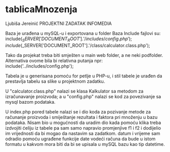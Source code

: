 # tablicaMnozenja

Ljubiša Jereinić PROJEKTNI ZADATAK INFOMEDIA

Baza je urađena u mySQL-u i exportovana u folder Baza
Include fajlovi su: include($_SERVER['DOCUMENT_ROOT'].'/includes/config.php');
                    include($_SERVER['DOCUMENT_ROOT'].'/class/calculator.class.php');

Tako da projekat treba biti smješten u main web folder, a ne neki podfolder. Alternativa ovome bila bi relativna putanja npr: include('../includes/config.php');

Tabela je u generisana pomoću for petlje u PHP-u, i stil tabele je urađen da prestavlja tabelu sa slike u projektnom zadatku.

U "calculator.class.php" nalazi se klasa Kalkulator sa metodom za izračunavanje proizvoda; a u "config.php" nalazi se kod za povezivanje sa mysql bazom podataka.

U index.php pored tabele nalazi se i dio koda za pozivanje metode za računanje proizvoda i smiještanje rezultata i faktora pri množenju u bazu podataka. Nisam bio u mogućnosti da uradim dio kada pomoću klika treba izdvojiti ćeliju iz tabele pa sam samo napravio promjenjive f1 i f2 i dodijelio im vrijednosti da bi mogao da nastavim sa zadatkom. datum i vrijeme sam odradio pomoću ugrađene funkcije date vodeći računa da bude u istom formatu u kakvom mora biti da bi se upisala u mySQL bazu kao tip datetime.



